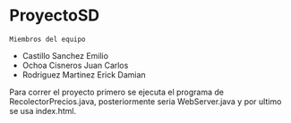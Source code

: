 # ProyectoSD

    Miembros del equipo
- Castillo Sanchez Emilio
- Ochoa Cisneros Juan Carlos
- Rodriguez Martinez Erick Damian

Para correr el proyecto primero se ejecuta el programa de RecolectorPrecios.java, posteriormente seria WebServer.java y por ultimo se usa index.html.
